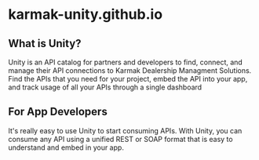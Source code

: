 # karmak-unity.github.io
## What is Unity?
Unity is an API catalog for partners and developers to find, connect, and manage their API connections to Karmak Dealership Managment Solutions. Find the APIs that you need for your project, embed the API into your app, and track usage of all your APIs through a single dashboard

## For App Developers
It's really easy to use Unity to start consuming APIs. With Unity, you can consume any API using a unified REST or SOAP format that is easy to understand and embed in your app.

